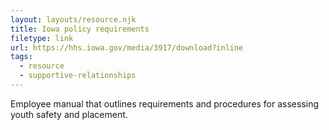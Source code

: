 ```yaml
---
layout: layouts/resource.njk
title: Iowa policy requirements
filetype: link
url: https://hhs.iowa.gov/media/3917/download?inline
tags:
  - resource
  - supportive-relationships
---
```

Employee manual that outlines requirements and procedures for assessing youth safety and placement.

